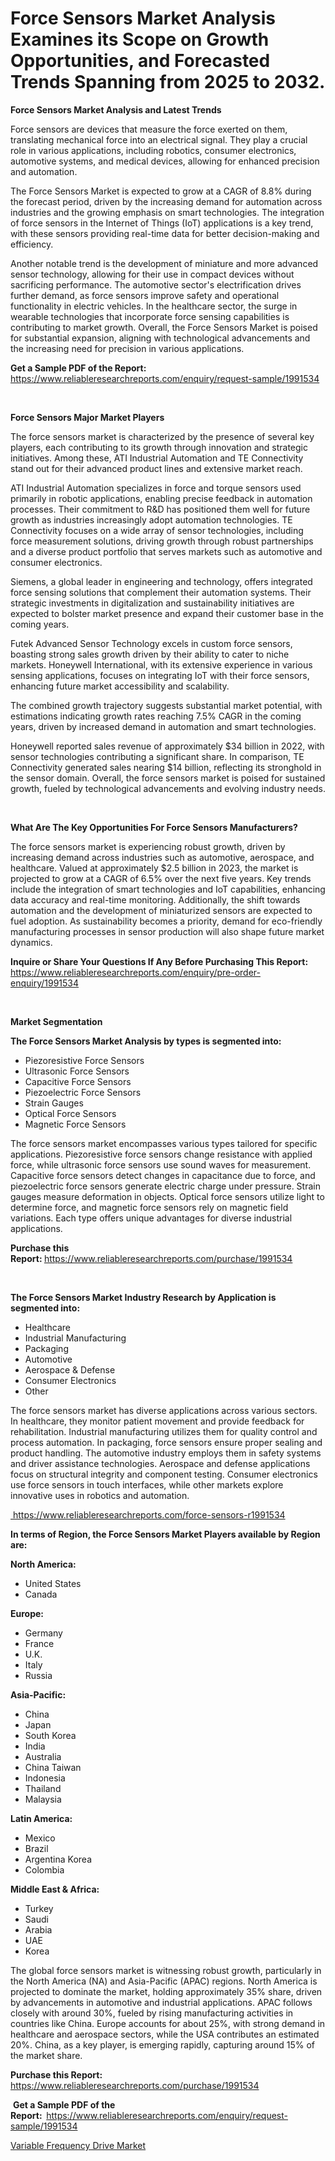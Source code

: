 <p><h1>Force Sensors Market Analysis Examines its Scope on Growth Opportunities, and Forecasted Trends Spanning from 2025 to 2032.</h1></p><p><strong>Force Sensors Market Analysis and Latest Trends</strong></p>
<p><p>Force sensors are devices that measure the force exerted on them, translating mechanical force into an electrical signal. They play a crucial role in various applications, including robotics, consumer electronics, automotive systems, and medical devices, allowing for enhanced precision and automation.</p><p>The Force Sensors Market is expected to grow at a CAGR of 8.8% during the forecast period, driven by the increasing demand for automation across industries and the growing emphasis on smart technologies. The integration of force sensors in the Internet of Things (IoT) applications is a key trend, with these sensors providing real-time data for better decision-making and efficiency.</p><p>Another notable trend is the development of miniature and more advanced sensor technology, allowing for their use in compact devices without sacrificing performance. The automotive sector's electrification drives further demand, as force sensors improve safety and operational functionality in electric vehicles. In the healthcare sector, the surge in wearable technologies that incorporate force sensing capabilities is contributing to market growth. Overall, the Force Sensors Market is poised for substantial expansion, aligning with technological advancements and the increasing need for precision in various applications.</p></p>
<p><strong>Get a Sample PDF of the Report:&nbsp;</strong> <a href="https://www.reliableresearchreports.com/enquiry/request-sample/1991534?utm_campaign=2788&utm_medium=2&utm_source=Github&utm_content=ia&utm_term=06042025&utm_id=force-sensors">https://www.reliableresearchreports.com/enquiry/request-sample/1991534</a></p>
<p>&nbsp;</p>
<p><strong>Force Sensors Major Market Players</strong></p>
<p><p>The force sensors market is characterized by the presence of several key players, each contributing to its growth through innovation and strategic initiatives. Among these, ATI Industrial Automation and TE Connectivity stand out for their advanced product lines and extensive market reach.</p><p>ATI Industrial Automation specializes in force and torque sensors used primarily in robotic applications, enabling precise feedback in automation processes. Their commitment to R&D has positioned them well for future growth as industries increasingly adopt automation technologies. TE Connectivity focuses on a wide array of sensor technologies, including force measurement solutions, driving growth through robust partnerships and a diverse product portfolio that serves markets such as automotive and consumer electronics.</p><p>Siemens, a global leader in engineering and technology, offers integrated force sensing solutions that complement their automation systems. Their strategic investments in digitalization and sustainability initiatives are expected to bolster market presence and expand their customer base in the coming years.</p><p>Futek Advanced Sensor Technology excels in custom force sensors, boasting strong sales growth driven by their ability to cater to niche markets. Honeywell International, with its extensive experience in various sensing applications, focuses on integrating IoT with their force sensors, enhancing future market accessibility and scalability.</p><p>The combined growth trajectory suggests substantial market potential, with estimations indicating growth rates reaching 7.5% CAGR in the coming years, driven by increased demand in automation and smart technologies.</p><p>Honeywell reported sales revenue of approximately $34 billion in 2022, with sensor technologies contributing a significant share. In comparison, TE Connectivity generated sales nearing $14 billion, reflecting its stronghold in the sensor domain. Overall, the force sensors market is poised for sustained growth, fueled by technological advancements and evolving industry needs.</p></p>
<p>&nbsp;</p>
<p><strong>What Are The Key Opportunities For Force Sensors Manufacturers?</strong></p>
<p><p>The force sensors market is experiencing robust growth, driven by increasing demand across industries such as automotive, aerospace, and healthcare. Valued at approximately $2.5 billion in 2023, the market is projected to grow at a CAGR of 6.5% over the next five years. Key trends include the integration of smart technologies and IoT capabilities, enhancing data accuracy and real-time monitoring. Additionally, the shift towards automation and the development of miniaturized sensors are expected to fuel adoption. As sustainability becomes a priority, demand for eco-friendly manufacturing processes in sensor production will also shape future market dynamics.</p></p>
<p><strong>Inquire or Share Your Questions If Any Before Purchasing This Report:</strong> <a href="https://www.reliableresearchreports.com/enquiry/pre-order-enquiry/1991534?utm_campaign=2788&utm_medium=2&utm_source=Github&utm_content=ia&utm_term=06042025&utm_id=force-sensors">https://www.reliableresearchreports.com/enquiry/pre-order-enquiry/1991534</a></p>
<p>&nbsp;</p>
<p><strong>Market Segmentation</strong></p>
<p><strong>The Force Sensors Market Analysis by types is segmented into:</strong></p>
<p><ul><li>Piezoresistive Force Sensors</li><li>Ultrasonic Force Sensors</li><li>Capacitive Force Sensors</li><li>Piezoelectric Force Sensors</li><li>Strain Gauges</li><li>Optical Force Sensors</li><li>Magnetic Force Sensors</li></ul></p>
<p><p>The force sensors market encompasses various types tailored for specific applications. Piezoresistive force sensors change resistance with applied force, while ultrasonic force sensors use sound waves for measurement. Capacitive force sensors detect changes in capacitance due to force, and piezoelectric force sensors generate electric charge under pressure. Strain gauges measure deformation in objects. Optical force sensors utilize light to determine force, and magnetic force sensors rely on magnetic field variations. Each type offers unique advantages for diverse industrial applications.</p></p>
<p><strong>Purchase this Report:&nbsp;</strong><a href="https://www.reliableresearchreports.com/purchase/1991534?utm_campaign=2788&utm_medium=2&utm_source=Github&utm_content=ia&utm_term=06042025&utm_id=force-sensors">https://www.reliableresearchreports.com/purchase/1991534</a></p>
<p>&nbsp;</p>
<p><strong>The Force Sensors Market Industry Research by Application is segmented into:</strong></p>
<p><ul><li>Healthcare</li><li>Industrial Manufacturing</li><li>Packaging</li><li>Automotive</li><li>Aerospace & Defense</li><li>Consumer Electronics</li><li>Other</li></ul></p>
<p><p>The force sensors market has diverse applications across various sectors. In healthcare, they monitor patient movement and provide feedback for rehabilitation. Industrial manufacturing utilizes them for quality control and process automation. In packaging, force sensors ensure proper sealing and product handling. The automotive industry employs them in safety systems and driver assistance technologies. Aerospace and defense applications focus on structural integrity and component testing. Consumer electronics use force sensors in touch interfaces, while other markets explore innovative uses in robotics and automation.</p></p>
<p><a href="https://www.reliableresearchreports.com/force-sensors-r1991534?utm_campaign=2788&utm_medium=2&utm_source=Github&utm_content=ia&utm_term=06042025&utm_id=force-sensors">&nbsp;https://www.reliableresearchreports.com/force-sensors-r1991534</a></p>
<p><strong>In terms of Region, the Force Sensors Market Players available by Region are:</strong></p>
<p>
    <p> <strong> North America: </strong>
        <ul>
            <li>United States</li>
            <li>Canada</li>
        </ul>
        </p> 
    <p> <strong> Europe: </strong>
        <ul>
            <li>Germany</li>
            <li>France</li>
            <li>U.K.</li>
            <li>Italy</li>
            <li>Russia</li>
        </ul>
        </p> 
    <p> <strong> Asia-Pacific: </strong>
        <ul>
            <li>China</li>
            <li>Japan</li>
            <li>South Korea</li>
            <li>India</li>
            <li>Australia</li>
            <li>China Taiwan</li>
            <li>Indonesia</li>
            <li>Thailand</li>
            <li>Malaysia</li>
        </ul>
        </p> 
    <p> <strong> Latin America: </strong>
        <ul>
            <li>Mexico</li>
            <li>Brazil</li>
            <li>Argentina Korea</li>
            <li>Colombia</li>
        </ul>
        </p> 
    <p> <strong> Middle East & Africa: </strong>
        <ul>
            <li>Turkey</li>
            <li>Saudi</li>
            <li>Arabia</li>
            <li>UAE</li>
            <li>Korea</li>
        </ul>
    </p>
    </p>
<p><p>The global force sensors market is witnessing robust growth, particularly in the North America (NA) and Asia-Pacific (APAC) regions. North America is projected to dominate the market, holding approximately 35% share, driven by advancements in automotive and industrial applications. APAC follows closely with around 30%, fueled by rising manufacturing activities in countries like China. Europe accounts for about 25%, with strong demand in healthcare and aerospace sectors, while the USA contributes an estimated 20%. China, as a key player, is emerging rapidly, capturing around 15% of the market share.</p></p>
<p><strong>Purchase this Report: </strong><a href="https://www.reliableresearchreports.com/purchase/1991534?utm_campaign=2788&utm_medium=2&utm_source=Github&utm_content=ia&utm_term=06042025&utm_id=force-sensors">https://www.reliableresearchreports.com/purchase/1991534</a></p>
<p>&nbsp;<strong>Get a Sample PDF of the Report:&nbsp;&nbsp;</strong><a href="https://www.reliableresearchreports.com/enquiry/request-sample/1991534?utm_campaign=2788&utm_medium=2&utm_source=Github&utm_content=ia&utm_term=06042025&utm_id=force-sensors">https://www.reliableresearchreports.com/enquiry/request-sample/1991534</a></p>
<p><strong></strong></p>
<p><p><a href="https://github.com/nafidurii/Market-Research-Report-List-1/blob/main/variable-frequency-drive-market.md?utm_campaign=2788&utm_medium=2&utm_source=Github&utm_content=ia&utm_term=06042025&utm_id=force-sensors">Variable Frequency Drive Market</a></p></p>